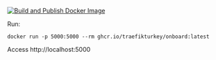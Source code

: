 [![Build and Publish Docker Image](https://github.com/ilude/onboard/actions/workflows/docker-publish.yml/badge.svg)](https://github.com/ilude/onboard/actions/workflows/docker-publish.yml)

Run:
```
docker run -p 5000:5000 --rm ghcr.io/traefikturkey/onboard:latest
```
Access http://localhost:5000
